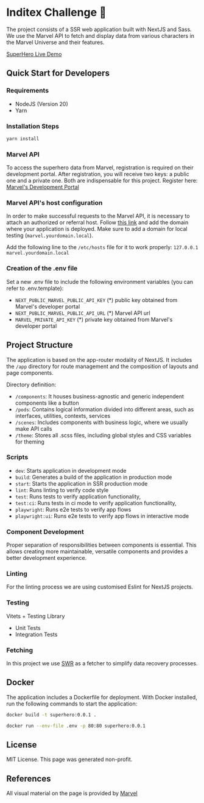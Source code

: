 # Inditex Challenge 🦸

The project consists of a SSR web application built with NextJS and Sass. We use the Marvel API to fetch and display data from various characters in the Marvel Universe and their features.

[SuperHero Live Demo](https://inditex-challenge-66kixvc3jq-lm.a.run.app/)

## Quick Start for Developers

### Requirements
- NodeJS (Version 20)
- Yarn

### Installation Steps
```bash
yarn install
```
### Marvel API
To access the superhero data from Marvel, registration is required on their development portal. After registration, you will receive two keys: a public one and a private one. Both are indispensable for this project. Register here: [Marvel's Development Portal](https://developer.marvel.com/)

### Marvel API's host configuration
In order to make successful requests to the Marvel API, it is necessary to attach an authorized or referral host. Follow [this link](https://developer.marvel.com/account) and add the domain where your application is deployed. Make sure to add a domain for local testing (`marvel.yourdomain.local`).

Add the following line to the `/etc/hosts` file for it to work properly: `127.0.0.1 marvel.yourdomain.local`

### Creation of the .env file
Set a new .env file to include the following environment variables (you can refer to .env.template):
- `NEXT_PUBLIC_MARVEL_PUBLIC_API_KEY` (*) public key obtained from Marvel's developer portal
- `NEXT_PUBLIC_MARVEL_PUBLIC_API_URL` (*) Marvel API url
- `MARVEL_PRIVATE_API_KEY` (*) private key obtained from Marvel's developer portal

## Project Structure
The application is based on the app-router modality of NextJS. It includes the `/app` directory for route management and the composition of layouts and page components.

Directory definition:
- `/components`: It houses business-agnostic and generic independent components like a button
- `/pods`: Contains logical information divided into different areas, such as interfaces, utilities, contexts, services
- `/scenes`: Includes components with business logic, where we usually make API calls
- `/theme`: Stores all .scss files, including global styles and CSS variables for theming

### Scripts
- `dev`: Starts application in development mode
- `build`: Generates a build of the application in production mode
- `start`: Starts the application in SSR production mode
- `lint`: Runs linting to verify code style
- `test`: Runs tests to verify application functionality,
- `test:ci`: Runs tests in ci mode to verify application functionality,
- `playwright`: Runs e2e tests to verify app flows 
- `playwright:ui`: Runs e2e tests to verify app flows in interactive mode 

### Component Development
Proper separation of responsibilities between components is essential. This allows creating more maintainable, versatile components and provides a better development experience.

### Linting
For the linting process we are using customised Eslint for NextJS projects.

### Testing

Vitets + Testing Library
- Unit Tests
- Integration Tests

### Fetching
In this project we use [SWR](https://swr.vercel.app/) as a fetcher to simplify data recovery processes.

## Docker
The application includes a Dockerfile for deployment. With Docker installed, run the following commands to start the application:

```bash
docker build -t superhero:0.0.1 .
```

```bash
docker run --env-file .env -p 80:80 superhero:0.0.1
```
## License
MIT License. This page was generated non-profit.

## References
All visual material on the page is provided by [Marvel](https://marvel.com)